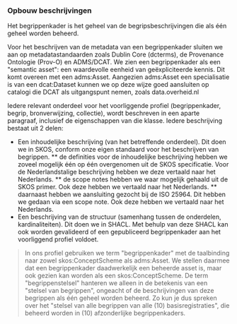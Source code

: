 ### Opbouw beschrijvingen
Het begrippenkader is het geheel van de begripsbeschrijvingen die als één geheel worden beheerd.

Voor het beschrijven van de metadata van een begrippenkader sluiten we aan op metadatastandaarden zoals Dublin Core (dcterms), de Provenance Ontologie (Prov-O) en ADMS/DCAT. We zien een begrippenkader als een "semantic asset": een waardevolle eenheid van geëxpliciteerde kennis. Dit komt overeen met een adms:Asset. Aangezien adms:Asset een specialisatie is van een dcat:Dataset kunnen we op deze wijze goed aansluiten op catalogi die DCAT als uitgangspunt nemen, zoals data.overheid.nl

Iedere relevant onderdeel voor het voorliggende profiel (begrippenkader, begrip, bronverwijzing, collectie), wordt beschreven in een aparte paragraaf, inclusief de eigenschappen van die klasse. Iedere beschrijving bestaat uit 2 delen:

* Een inhoudelijke beschrijving (van het betreffende onderdeel). Dit doen we in SKOS, conform onze eigen standaard voor het beschrijven van begrippen.
  ** de definities voor de inhoudelijke beschrijving hebben we zoveel mogelijk één op één overgenomen uit de SKOS specificatie. Voor de Nederlandstalige beschrijving hebben we deze vertaald naar het Nederlands.
  ** de scope notes hebben we waar mogelijk gehaald uit de SKOS primer. Ook deze hebben we vertaald naar het Nederlands.
  ** daarnaast hebben we aansluiting gezocht bij de ISO 25964. Dit hebben we gedaan via een scope note. Ook deze hebben we vertaald naar het Nederlands.
* Een beschrijving van de structuur (samenhang tussen de onderdelen, kardinaliteiten). Dit doen we in SHACL. Met behulp van deze SHACL kan ook worden gevalideerd of een gepubliceerd begrippenkader aan het voorliggend profiel voldoet.

> In ons profiel gebruiken we term "begrippenkader" met de taalbinding naar zowel skos:ConceptScheme als adms:Asset. We stellen daarmee dat een begrippenkader daadwerkelijk een beheerde asset is, maar ook gezien kan worden als een skos:ConceptScheme. De term "begrippenstelsel" hanteren we alleen in de betekenis van een "stelsel van begrippen", ongeacht of de beschrijvingen van deze begrippen als één geheel worden beheerd. Zo kun je dus spreken over het "stelsel van alle begrippen van alle (10) basisregistraties", die beheerd worden in (10) afzonderlijke begrippenkaders.
